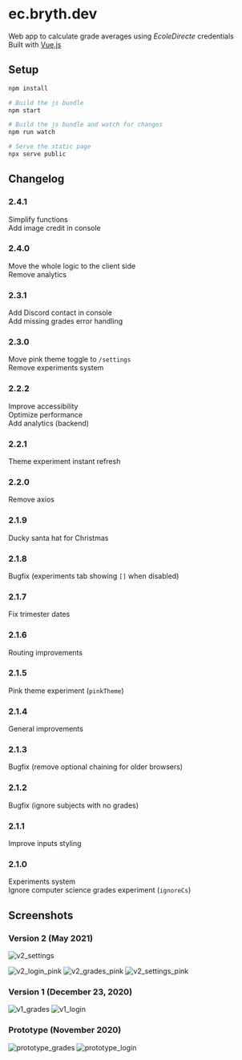 # ec.bryth.dev

Web app to calculate grade averages using *EcoleDirecte* credentials  
Built with [Vue.js](https://vuejs.org)

## Setup
```sh
npm install

# Build the js bundle
npm start

# Build the js bundle and watch for changes
npm run watch

# Serve the static page
npx serve public
```

## Changelog

### 2.4.1
Simplify functions  
Add image credit in console

### 2.4.0
Move the whole logic to the client side  
Remove analytics

### 2.3.1
Add Discord contact in console  
Add missing grades error handling

### 2.3.0
Move pink theme toggle to `/settings`  
Remove experiments system

### 2.2.2
Improve accessibility  
Optimize performance  
Add analytics (backend)

### 2.2.1
Theme experiment instant refresh

### 2.2.0
Remove axios

### 2.1.9
Ducky santa hat for Christmas

### 2.1.8
Bugfix (experiments tab showing `[]` when disabled)

### 2.1.7
Fix trimester dates

### 2.1.6
Routing improvements

### 2.1.5
Pink theme experiment (`pinkTheme`)

### 2.1.4
General improvements

### 2.1.3
Bugfix (remove optional chaining for older browsers)

### 2.1.2
Bugfix (ignore subjects with no grades)

### 2.1.1
Improve inputs styling

### 2.1.0
Experiments system  
Ignore computer science grades experiment (`ignoreCs`)

## Screenshots

### Version 2 (May 2021)
![v2_settings](https://github.com/Brythzz/ec.bryth.dev/assets/62302815/3fffc3be-52e5-417f-95d8-a874a381f9d7)


![v2_login_pink](https://user-images.githubusercontent.com/62302815/158897934-a38ee3a4-e8b8-473c-8b5f-e6e383a1e28d.png)
![v2_grades_pink](https://user-images.githubusercontent.com/62302815/158897933-39ed3420-d4e8-4b8a-8914-5d4607e68802.png)
![v2_settings_pink](https://user-images.githubusercontent.com/62302815/158897935-eb46cd69-0fee-4b2d-8177-8317c68ffef3.png)

### Version 1 (December 23, 2020)
![v1_grades](https://user-images.githubusercontent.com/62302815/158897930-d3f95bc6-b37f-4601-8be8-d17570ed4221.png)
![v1_login](https://user-images.githubusercontent.com/62302815/158897932-66fe6595-e77a-4c9f-9459-5655b1614992.png)

### Prototype (November 2020)
![prototype_grades](https://user-images.githubusercontent.com/62302815/158897924-5af96457-aa46-491f-b7eb-df92add75363.png)
![prototype_login](https://user-images.githubusercontent.com/62302815/158897928-aec0687d-2ce4-40c8-9dec-79e6d3b985a1.png)

